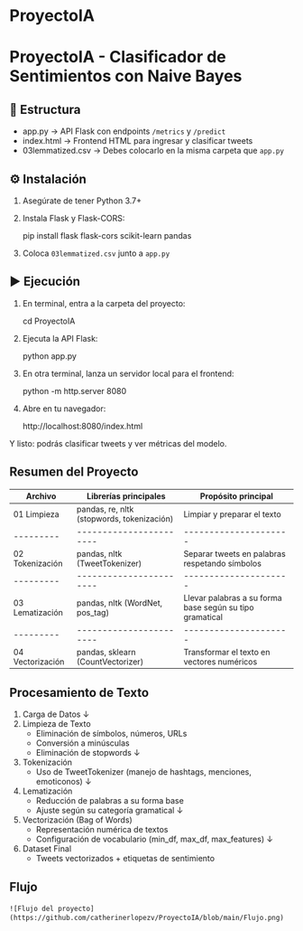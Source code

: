 # ProyectoIA

# ProyectoIA - Clasificador de Sentimientos con Naive Bayes

## 📁 Estructura

- app.py         → API Flask con endpoints `/metrics` y `/predict`
- index.html     → Frontend HTML para ingresar y clasificar tweets
- 03lemmatized.csv → Debes colocarlo en la misma carpeta que `app.py`

## ⚙️ Instalación

1. Asegúrate de tener Python 3.7+
2. Instala Flask y Flask-CORS:

    pip install flask flask-cors scikit-learn pandas

3. Coloca `03lemmatized.csv` junto a `app.py`

## ▶️ Ejecución

1. En terminal, entra a la carpeta del proyecto:

    cd ProyectoIA

2. Ejecuta la API Flask:

    python app.py

3. En otra terminal, lanza un servidor local para el frontend:

    python -m http.server 8080

4. Abre en tu navegador:

    http://localhost:8080/index.html

Y listo: podrás clasificar tweets y ver métricas del modelo.

## Resumen del Proyecto
| Archivo | Librerías principales | Propósito principal |
|---------|-----------------------|---------------------|
| 01 Limpieza |	pandas, re, nltk (stopwords, tokenización) |	Limpiar y preparar el texto |
|---------|-----------------------|---------------------|
| 02 Tokenización |	pandas, nltk (TweetTokenizer) |	Separar tweets en palabras respetando símbolos |
|---------|-----------------------|---------------------|
| 03 Lematización |	pandas, nltk (WordNet, pos_tag) |	Llevar palabras a su forma base según su tipo gramatical |
|---------|-----------------------|---------------------|
| 04 Vectorización |	pandas, sklearn (CountVectorizer) |	Transformar el texto en vectores numéricos |

## Procesamiento de Texto

1. Carga de Datos
   ↓
2. Limpieza de Texto
   - Eliminación de símbolos, números, URLs
   - Conversión a minúsculas
   - Eliminación de stopwords
   ↓
3. Tokenización
   - Uso de TweetTokenizer (manejo de hashtags, menciones, emoticonos)
   ↓
4. Lematización
   - Reducción de palabras a su forma base
   - Ajuste según su categoría gramatical
   ↓
5. Vectorización (Bag of Words)
   - Representación numérica de textos
   - Configuración de vocabulario (min_df, max_df, max_features)
   ↓
6. Dataset Final
   - Tweets vectorizados + etiquetas de sentimiento

## Flujo

    ![Flujo del proyecto](https://github.com/catherinerlopezv/ProyectoIA/blob/main/Flujo.png)
